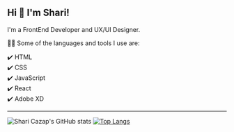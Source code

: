 ## Hi 👋 I'm Shari!

<!--
**SharonCazap/SharonCazap** is a ✨ _special_ ✨ repository because its `README.md` (this file) appears on your GitHub profile. -->

I'm a FrontEnd Developer and UX/UI Designer.
<br />

👩‍💻 Some of the languages and tools I use are: 

✔️ HTML
<br />
✔️ CSS
<br />
✔️ JavaScript
<br />
✔️ React
<br />
✔️ Adobe XD
<br />

---

![Shari Cazap's GitHub stats](https://github-readme-stats.vercel.app/api?username=sharoncazap&theme=buefy&show_icons=true&hide_border=true) 
[![Top Langs](https://github-readme-stats.vercel.app/api/top-langs/?username=sharoncazap&layout=compact&theme=buefy&hide_border=true)](https://github.com/sharoncazap/github-readme-stats)

